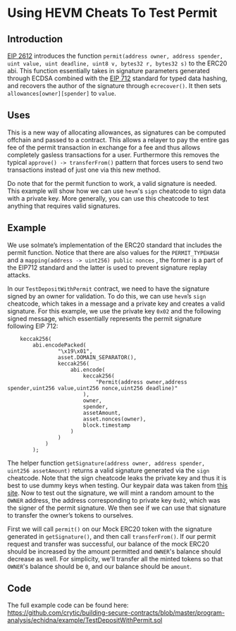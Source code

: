 # Using HEVM Cheats To Test Permit

## Introduction 

[EIP 2612](https://eips.ethereum.org/EIPS/eip-2612) introduces the function `permit(address owner, address spender, uint value, uint deadline, uint8 v, bytes32 r, bytes32 s)` to the ERC20 abi. This function essentially takes in signature parameters generated through ECDSA combined with the [EIP 712](https://eips.ethereum.org/EIPS/eip-712) standard for typed data hashing, and recovers the author of the signature through `ecrecover()`. It then sets `allowances[owner][spender]` to `value`.

## Uses 

This is a new way of allocating allowances, as signatures can be computed offchain and passed to a contract. This allows a relayer to pay the entire gas fee of the permit transaction in exchange for a fee and thus allows completely gasless transactions for a user. Furthermore this removes the typical `approve() -> transferFrom()` pattern that forces users to send two transactions instead of just one via this new method.

Do note that for the permit function to work, a valid signature is needed. This example will show how we can use `hevm`'s `sign` cheatcode to sign data with a private key. More generally, you can use this cheatcode to test anything that requires valid signatures.

## Example 

We use solmate’s implementation of the ERC20 standard that includes the permit function. Notice that there are also values for the `PERMIT_TYPEHASH` and a `mapping(address -> uint256) public nonces` , the former is a part of the EIP712 standard and the latter is used to prevent signature replay attacks. 

In our `TestDepositWithPermit` contract, we need to have the signature signed by an owner for validation. To do this, we can use `hevm`’s `sign` cheatcode, which takes in a message and a private key and creates a valid signature. For this example, we use the private key `0x02` and the following signed message, which essentially represents the permit signature following EIP 712:

```
    keccak256(
        abi.encodePacked(
                "\x19\x01",
                asset.DOMAIN_SEPARATOR(),
                keccak256(
                    abi.encode(
                        keccak256(
                            "Permit(address owner,address spender,uint256 value,uint256 nonce,uint256 deadline)"
                        ),
                        owner,
                        spender,
                        assetAmount,
                        asset.nonces(owner),
                        block.timestamp
                    )
                )
            )
        );
```

The helper function `getSignature(address owner, address spender, uint256 assetAmount)` returns a valid signature generated via the `sign` cheatcode. Note that the sign cheatcode leaks the private key and thus it is best to use dummy keys when testing. Our keypair data was taken from [this site](https://privatekeys.pw/keys/ethereum/1). Now to test out the signature, we will mint a random amount to the `OWNER` address, the address corresponding to private key `0x02`, which was the signer of the permit signature. We then see if we can use that signature to transfer the owner’s tokens to ourselves. 

First we will call `permit()` on our Mock ERC20 token with the signature generated in `getSignature()`, and then call `transferFrom()`. If our permit request and transfer was successful, our balance of the mock ERC20 should be increased by the amount permitted and `OWNER`'s balance should decrease as well. For simplicity, we'll transfer all the minted tokens so that `OWNER`'s balance should be `0`, and our balance should be `amount`. 

## Code

The full example code can be found here: <https://github.com/crytic/building-secure-contracts/blob/master/program-analysis/echidna/example/TestDepositWithPermit.sol>
